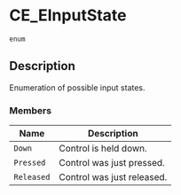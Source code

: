 # CE_EInputState
`enum`
## Description
Enumeration of possible input states.

### Members
| Name | Description |
| ---- | ----------- |
| `Down` | Control is held down. |
| `Pressed` | Control was just pressed. |
| `Released` | Control was just released. |